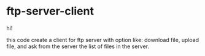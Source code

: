 # ftp-server-client
hi!

this code create a client for ftp server
with option like:
download file, upload file, and ask from the server the list of files in the server.
